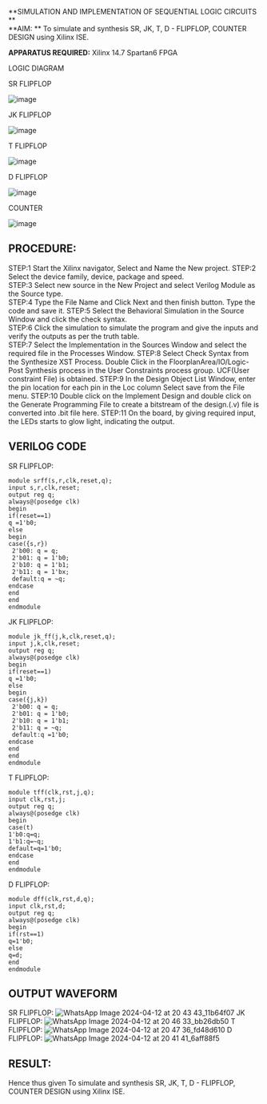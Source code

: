 **SIMULATION AND IMPLEMENTATION OF SEQUENTIAL LOGIC CIRCUITS **                                                                                    
**AIM: **
To simulate and synthesis SR, JK, T, D - FLIPFLOP, COUNTER DESIGN using Xilinx ISE.

**APPARATUS REQUIRED:**
Xilinx 14.7 Spartan6 FPGA

LOGIC DIAGRAM

SR FLIPFLOP

![image](https://github.com/navaneethans/VLSI-LAB-EXP-4/assets/6987778/77fb7f38-5649-4778-a987-8468df9ea3c3)


JK FLIPFLOP

![image](https://github.com/navaneethans/VLSI-LAB-EXP-4/assets/6987778/1510e030-4ddc-42b1-88ce-d00f6f0dc7e6)

T FLIPFLOP

![image](https://github.com/navaneethans/VLSI-LAB-EXP-4/assets/6987778/7a020379-efb1-4104-85ee-439d660baa08)


D FLIPFLOP

![image](https://github.com/navaneethans/VLSI-LAB-EXP-4/assets/6987778/dda843c5-f0a0-4b51-93a2-eaa4b7fa8aa0)


COUNTER

![image](https://github.com/navaneethans/VLSI-LAB-EXP-4/assets/6987778/a1fc5f68-aafb-49a1-93d2-779529f525fa)


  
## PROCEDURE:
STEP:1  Start  the Xilinx navigator, Select and Name the New project.
STEP:2  Select the device family, device, package and speed.       
STEP:3  Select new source in the New Project and select Verilog Module as the Source type.                       
STEP:4  Type the File Name and Click Next and then finish button. Type the code and save it.
STEP:5  Select the Behavioral Simulation in the Source Window and click the check syntax.                       
STEP:6  Click the simulation to simulate the program and  give the inputs and verify the outputs as per the truth table.               
STEP:7  Select the Implementation in the Sources Window and select the required file in the Processes Window.
STEP:8  Select Check Syntax from the Synthesize  XST Process. Double Click in the  FloorplanArea/IO/Logic-Post Synthesis process in the User Constraints process group. UCF(User constraint File) is obtained. 
STEP:9  In the Design Object List Window, enter the pin location for each pin in the Loc column Select save from the File menu.
STEP:10 Double click on the Implement Design and double click on the Generate Programming File to create a bitstream of the design.(.v) file is converted into .bit file here.
STEP:11  On the board, by giving required input, the LEDs starts to glow light, indicating the output.

## VERILOG CODE
 SR FLIPFLOP:
```
module srff(s,r,clk,reset,q);
input s,r,clk,reset;
output reg q;
always@(posedge clk)
begin
if(reset==1)
q =1'b0;
else 
begin
case({s,r})
 2'b00: q = q;
 2'b01: q = 1'b0;
 2'b10: q = 1'b1;
 2'b11: q = 1'bx;
 default:q = ~q;
endcase
end 
end
endmodule
```
JK FLIPFLOP:

```
module jk_ff(j,k,clk,reset,q);
input j,k,clk,reset;
output reg q;
always@(posedge clk)
begin
if(reset==1)
q =1'b0;
else 
begin
case({j,k})
 2'b00: q = q;
 2'b01: q = 1'b0;
 2'b10: q = 1'b1;
 2'b11: q = ~q;
 default:q =1'b0;
endcase
end 
end
endmodule
```
T FLIPFLOP:
```
module tff(clk,rst,j,q);
input clk,rst,j;
output reg q;
always@(posedge clk)
begin
case(t)
1'b0:q=q;
1'b1:q=~q;
default=q=1'b0;
endcase
end
endmodule
```
D FLIPFLOP:
```
module dff(clk,rst,d,q);
input clk,rst,d;
output reg q;
always@(posedge clk)
begin
if(rst==1)
q=1'b0;
else
q=d;
end
endmodule
```

## OUTPUT WAVEFORM
 SR FLIPFLOP:
![WhatsApp Image 2024-04-12 at 20 43 43_11b64f07](https://github.com/jayashree1707/VLSI-LAB-EXP-4/assets/160314881/76dd3b2b-2552-4558-9989-02a238ad5a52)
JK FLIPFLOP:
![WhatsApp Image 2024-04-12 at 20 46 33_bb26db50](https://github.com/jayashree1707/VLSI-LAB-EXP-4/assets/160314881/da8fdddd-f458-4d50-b041-cdec899e433e)
T FLIPFLOP:
![WhatsApp Image 2024-04-12 at 20 47 36_fd48d610](https://github.com/jayashree1707/VLSI-LAB-EXP-4/assets/160314881/39821533-3ed5-40d8-baff-361365b2a097)
D FLIPFLOP:
![WhatsApp Image 2024-04-12 at 20 41 41_6aff88f5](https://github.com/jayashree1707/VLSI-LAB-EXP-4/assets/160314881/c9ddaf50-4871-434f-95f3-4d07d4237a7b)


## RESULT:
   Hence thus given To simulate and synthesis SR, JK, T, D - FLIPFLOP, COUNTER DESIGN using Xilinx ISE.


